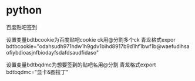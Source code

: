 # python

百度贴吧签到

设置变量bdtbcookie为百度贴吧cookie ck用@分割多个ck 青龙格式expor bdtbcookie="odahsudh971hdw1h9gdv1bihd8917b9d1hf1bwf1b@waefudihsaofiybdioasjnfbiodayfsdafdsaudfidaso"

设置变量bdtbqdmc为想要签到的贴吧名用@分割 青龙格式export bdtbqdmc="显卡&图拉丁"
